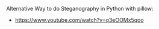 



Alternative Way to do Steganography in Python with pillow:
- https://www.youtube.com/watch?v=q3eOOMx5qoo